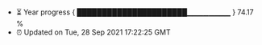 - ⏳ Year progress { ██████████████████████▁▁▁▁▁▁▁▁ } 74.17 %
- ⏰ Updated on Tue, 28 Sep 2021 17:22:25 GMT

